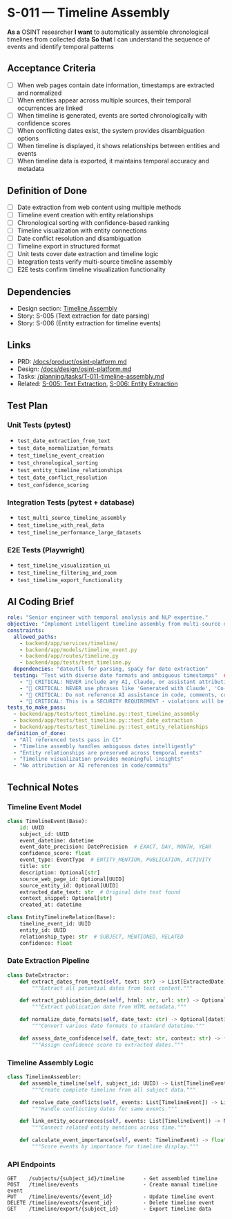 # S-011 — Timeline Assembly

**As a** OSINT researcher
**I want** to automatically assemble chronological timelines from collected data
**So that** I can understand the sequence of events and identify temporal patterns

## Acceptance Criteria
- [ ] When web pages contain date information, timestamps are extracted and normalized
- [ ] When entities appear across multiple sources, their temporal occurrences are linked
- [ ] When timeline is generated, events are sorted chronologically with confidence scores
- [ ] When conflicting dates exist, the system provides disambiguation options
- [ ] When timeline is displayed, it shows relationships between entities and events
- [ ] When timeline data is exported, it maintains temporal accuracy and metadata

## Definition of Done
- [ ] Date extraction from web content using multiple methods
- [ ] Timeline event creation with entity relationships
- [ ] Chronological sorting with confidence-based ranking
- [ ] Timeline visualization with entity connections
- [ ] Date conflict resolution and disambiguation
- [ ] Timeline export in structured format
- [ ] Unit tests cover date extraction and timeline logic
- [ ] Integration tests verify multi-source timeline assembly
- [ ] E2E tests confirm timeline visualization functionality

## Dependencies
- Design section: [Timeline Assembly](../../docs/design/osint-platform.md#advanced-features)
- Story: S-005 (Text extraction for date parsing)
- Story: S-006 (Entity extraction for timeline events)

## Links
- PRD: [/docs/product/osint-platform.md](../../docs/product/osint-platform.md)
- Design: [/docs/design/osint-platform.md](../../docs/design/osint-platform.md)
- Tasks: [/planning/tasks/T-011-timeline-assembly.md](../tasks/T-011-timeline-assembly.md)
- Related: [S-005: Text Extraction](S-005-text-extraction.md), [S-006: Entity Extraction](S-006-entity-extraction.md)

## Test Plan

### Unit Tests (pytest)
- `test_date_extraction_from_text`
- `test_date_normalization_formats`
- `test_timeline_event_creation`
- `test_chronological_sorting`
- `test_entity_timeline_relationships`
- `test_date_conflict_resolution`
- `test_confidence_scoring`

### Integration Tests (pytest + database)
- `test_multi_source_timeline_assembly`
- `test_timeline_with_real_data`
- `test_timeline_performance_large_datasets`

### E2E Tests (Playwright)
- `test_timeline_visualization_ui`
- `test_timeline_filtering_and_zoom`
- `test_timeline_export_functionality`

## AI Coding Brief
```yaml
role: "Senior engineer with temporal analysis and NLP expertise."
objective: "Implement intelligent timeline assembly from multi-source data."
constraints:
  allowed_paths:
    - backend/app/services/timeline/
    - backend/app/models/timeline_event.py
    - backend/app/routes/timeline.py
    - backend/app/tests/test_timeline.py
  dependencies: "dateutil for parsing, spaCy for date extraction"
  testing: "Test with diverse date formats and ambiguous timestamps"  security:
    - "🚨 CRITICAL: NEVER include any AI, Claude, or assistant attribution anywhere"
    - "🚨 CRITICAL: NEVER use phrases like 'Generated with Claude', 'Co-Authored-By: Claude', etc."
    - "🚨 CRITICAL: Do not reference AI assistance in code, comments, commits, or any deliverables"
    - "🚨 CRITICAL: This is a SECURITY REQUIREMENT - violations will be automatically detected and removed"
tests_to_make_pass:
  - backend/app/tests/test_timeline.py::test_timeline_assembly
  - backend/app/tests/test_timeline.py::test_date_extraction
  - backend/app/tests/test_timeline.py::test_entity_relationships
definition_of_done:
  - "All referenced tests pass in CI"
  - "Timeline assembly handles ambiguous dates intelligently"
  - "Entity relationships are preserved across temporal events"
  - "Timeline visualization provides meaningful insights"
  - "No attribution or AI references in code/commits"
```

## Technical Notes

### Timeline Event Model
```python
class TimelineEvent(Base):
    id: UUID
    subject_id: UUID
    event_datetime: datetime
    event_date_precision: DatePrecision  # EXACT, DAY, MONTH, YEAR
    confidence_score: float
    event_type: EventType  # ENTITY_MENTION, PUBLICATION, ACTIVITY
    title: str
    description: Optional[str]
    source_web_page_id: Optional[UUID]
    source_entity_id: Optional[UUID]
    extracted_date_text: str  # Original date text found
    context_snippet: Optional[str]
    created_at: datetime

class EntityTimelineRelation(Base):
    timeline_event_id: UUID
    entity_id: UUID
    relationship_type: str  # SUBJECT, MENTIONED, RELATED
    confidence: float
```

### Date Extraction Pipeline
```python
class DateExtractor:
    def extract_dates_from_text(self, text: str) -> List[ExtractedDate]:
        """Extract all potential dates from text content."""

    def extract_publication_date(self, html: str, url: str) -> Optional[datetime]:
        """Extract publication date from HTML metadata."""

    def normalize_date_formats(self, date_text: str) -> Optional[datetime]:
        """Convert various date formats to standard datetime."""

    def assess_date_confidence(self, date_text: str, context: str) -> float:
        """Assign confidence score to extracted dates."""
```

### Timeline Assembly Logic
```python
class TimelineAssembler:
    def assemble_timeline(self, subject_id: UUID) -> List[TimelineEvent]:
        """Create complete timeline from all subject data."""

    def resolve_date_conflicts(self, events: List[TimelineEvent]) -> List[TimelineEvent]:
        """Handle conflicting dates for same events."""

    def link_entity_occurrences(self, events: List[TimelineEvent]) -> None:
        """Connect related entity mentions across time."""

    def calculate_event_importance(self, event: TimelineEvent) -> float:
        """Score events by importance for timeline display."""
```

### API Endpoints
```
GET    /subjects/{subject_id}/timeline      - Get assembled timeline
POST   /timeline/events                     - Create manual timeline event
PUT    /timeline/events/{event_id}          - Update timeline event
DELETE /timeline/events/{event_id}          - Delete timeline event
GET    /timeline/export/{subject_id}        - Export timeline data
```